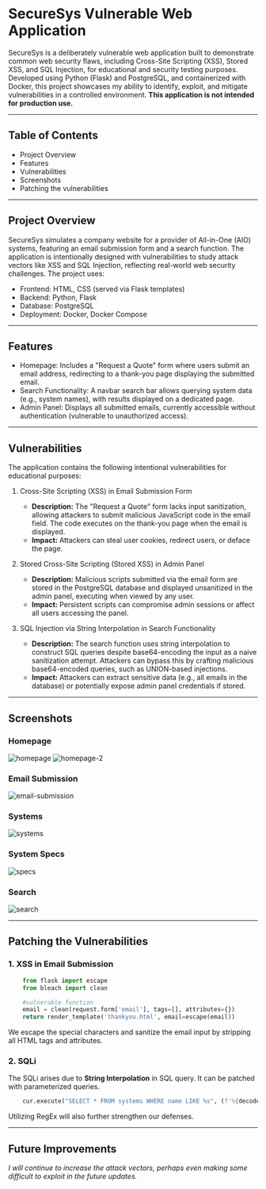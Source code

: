 # SecureSys Vulnerable Web Application

SecureSys is a deliberately vulnerable web application built to demonstrate common web security flaws, including Cross-Site Scripting (XSS), Stored XSS, and SQL Injection, for educational and security testing purposes. Developed using Python (Flask) and PostgreSQL, and containerized with Docker, this project showcases my ability to identify, exploit, and mitigate vulnerabilities in a controlled environment. **This application is not intended for production use.**

---
## Table of Contents

- Project Overview
- Features
- Vulnerabilities
- Screenshots
- Patching the vulnerabilities

---
## Project Overview

SecureSys simulates a company website for a provider of All-in-One (AIO) systems, featuring an email submission form and a search function. The application is intentionally designed with vulnerabilities to study attack vectors like XSS and SQL Injection, reflecting real-world web security challenges. The project uses:

- Frontend: HTML, CSS (served via Flask templates)
- Backend: Python, Flask
- Database: PostgreSQL
- Deployment: Docker, Docker Compose

---
## Features

- Homepage: Includes a "Request a Quote" form where users submit an email address, redirecting to a thank-you page displaying the submitted email.
- Search Functionality: A navbar search bar allows querying system data (e.g., system names), with results displayed on a dedicated page.
- Admin Panel: Displays all submitted emails, currently accessible without authentication (vulnerable to unauthorized access).

---
## Vulnerabilities

The application contains the following intentional vulnerabilities for educational purposes:

1. Cross-Site Scripting (XSS) in Email Submission Form
    - **Description:** The "Request a Quote" form lacks input sanitization, allowing attackers to submit malicious JavaScript code in the email field. The code executes on the thank-you page when the email is displayed.
    - **Impact:** Attackers can steal user cookies, redirect users, or deface the page.

2. Stored Cross-Site Scripting (Stored XSS) in Admin Panel
    - **Description:** Malicious scripts submitted via the email form are stored in the PostgreSQL database and displayed unsanitized in the admin panel, executing when viewed by any user.
    - **Impact:** Persistent scripts can compromise admin sessions or affect all users accessing the panel.

3. SQL Injection via String Interpolation in Search Functionality
    - **Description:** The search function uses string interpolation to construct SQL queries despite base64-encoding the input as a naive sanitization attempt. Attackers can bypass this by crafting malicious base64-encoded queries, such as UNION-based injections.
    - **Impact:** Attackers can extract sensitive data (e.g., all emails in the database) or potentially expose admin panel credentials if stored.

---
## Screenshots

### Homepage
![homepage](ss/image.png)
![homepage-2](ss/image1.png)

### Email Submission
![email-submission](ss/email.png)

### Systems
![systems](ss/systems.png)

### System Specs
![specs](ss/specs.png)

### Search
![search](ss/search.png)

---
## Patching the Vulnerabilities

### 1. XSS in Email Submission

```py
    from flask import escape
    from bleach import clean

    #vulnerable function
    email = clean(request.form['email'], tags=[], attributes={})
    return render_template('thankyou.html', email=escape(email))
```

We escape the special characters and sanitize the email input by stripping all HTML tags and attributes.

### 2. SQLi

The SQLi arises due to **String Interpolation** in SQL query. It can be patched with parameterized queries.

```py
    cur.execute("SELECT * FROM systems WHERE name LIKE %s", (f'%{decoded_query}%',))
```

Utilizing RegEx will also further strengthen our defenses.

---

## Future Improvements

_I will continue to increase the attack vectors, perhaps even making some difficult to exploit in the future updates._
